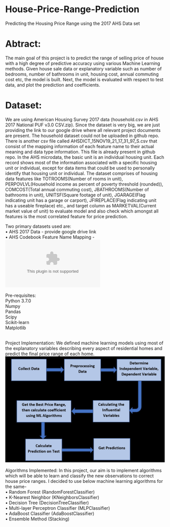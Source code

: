 # House-Price-Range-Prediction
Predicting the Housing Price Range using the 2017 AHS Data set<br />

# Abtract:
The main goal of this project is to predict the range of selling price of house with a high degree of predictive accuracy using various Machine Learning methods. Given house sale data or explanatory variable such as number of bedrooms, number of bathrooms in unit, housing cost, annual commuting cost etc, the model is built. Next, the model is evaluated with respect to test data, and plot the prediction and coefficients.<br />

# Dataset:
We are using American Housing Survey 2017 data (household.csv in AHS 2017 National PUF v3.0 CSV.zip). Since the dataset is very big, we are just providing the link to our google drive where all relevant project documents are present. The household dataset could not be uploaded in github repo. There is another csv file called AHSDICT_15NOV19_21_17_31_97_S.csv that consist of the mapping information of each feature name to their actual meaning and data type information. This file is already present in github repo. In the AHS microdata, the basic unit is an individual housing unit. Each record shows most of the information associated with a specific housing unit or individual, except for data items that could be used to personally identify that housing unit or individual. The dataset comprises of housing data features like TOTROOMS(Number of rooms in unit), PERPOVLVL(Household income as percent of poverty threshold (rounded)), COMCOST(Total annual commuting cost), JBATHROOMS(Number of bathrooms in unit), UNITSF(Square footage of unit), JGARAGE(Flag indicating unit has a garage or carport), JFIREPLACE(Flag indicating unit has a useable fireplace) etc., and target column as MARKETVAL(Current market value of unit) to evaluate model and also check which amongst all features is the most correlated feature for price prediction.<br />

Two primary datasets used are:<br />
• AHS 2017 Data - provide google drive link<br />
• AHS Codebook Feature Name Mapping - ![Feature Mapping](AHSDICT_15NOV19_21_17_31_97_S.csv)
<br />

Pre-requisites:<br />
Python 3.7.0<br />
Numpy<br />
Pandas<br />
Scipy<br />
Scikit-learn<br />
Matplotlib<br />
<br />

Project Implementation:
We defined machine learning models using most of the explanatory variables describing every aspect of residential homes and predict the final price range of each home. 
![Implementation Plan](plan.png)
<br />

Algorithms Implemented:
In this project, our aim is to implement algorithms which will be able to learn and classify the new observations to correct house price ranges. I decided to use below machine learning algorithms for the same-<br />
• Random Forest (RandomForestClassifier)<br />
• K-Nearest Neighbor (KNeighborsClassifier)<br />
• Decision Tree (DecisionTreeClassifier)<br />
• Multi-layer Perceptron Classifier (MLPClassifier)<br />
• AdaBoost Classifier (AdaBoostClassifier)<br />
• Ensemble Method (Stacking)<br />
